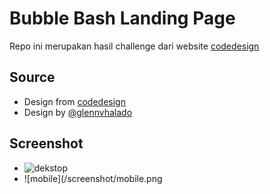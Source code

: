 # Bubble Bash Landing Page

Repo ini merupakan hasil challenge dari website [codedesign](https://codedesign.dev)

## Source

- Design from [codedesign](https://codedesign.dev/challenge/bubble-bash)
- Design by [@glennvhalado](https://www.figma.com/@glennvhalado)

## Screenshot

- ![dekstop](/screenshot/dekstop.png)
- ![mobile](/screenshot/mobile.png
